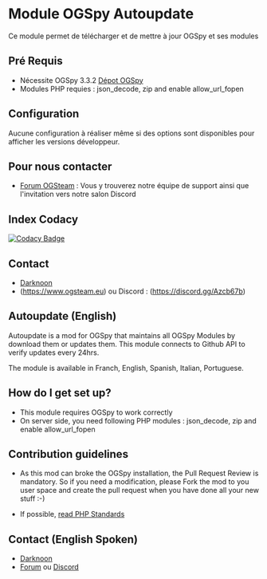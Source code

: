 # Module OGSpy Autoupdate

Ce module permet de télécharger et de mettre à jour OGSpy et ses modules

## Pré Requis

* Nécessite OGSpy 3.3.2 [Dépot OGSpy](https://github.com/ogsteam/ogspy)
* Modules PHP requies : json_decode, zip and enable allow_url_fopen

## Configuration

Aucune configuration à réaliser même si des options sont disponibles pour afficher les versions développeur.

## Pour nous contacter

* [Forum OGSteam](https://forum.ogsteam.eu) : Vous y trouverez notre équipe de support ainsi que l'invitation vers notre salon Discord

## Index Codacy

[![Codacy Badge](https://api.codacy.com/project/badge/Grade/c13a9e1d4d4f46598f1201619b54a6b2)](https://www.codacy.com/app/OGSteam/mod-autoupdate?utm_source=github.com&amp;utm_medium=referral&amp;utm_content=OGSteam/mod-autoupdate&amp;utm_campaign=Badge_Grade)

## Contact

* [Darknoon](https://github.com/darknoon29)
* (<https://www.ogsteam.eu>) ou Discord : (<https://discord.gg/Azcb67b>)

## Autoupdate (English)

Autoupdate is a mod for OGSpy that maintains all OGSpy Modules by download them or updates them. This module connects to Github API to verify updates every 24hrs.

The module is available in Franch, English, Spanish, Italian, Portuguese.

## How do I get set up?

* This module requires OGSpy to work correctly
* On server side, you need following PHP modules : json_decode, zip and enable allow_url_fopen

## Contribution guidelines

* As this mod can broke the OGSpy installation, the Pull Request Review is mandatory.
So if you need a modification, please Fork the mod to you user space and create the pull request when you have done all your new stuff :-)

* If possible, [read PHP Standards](https://www.php-fig.org/psr/)

## Contact (English Spoken)

* [Darknoon](https://github.com/darknoon29)
* [Forum](https://www.ogsteam.eu) ou [Discord](https://discord.gg/Azcb67b)
